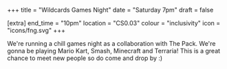 +++
title = "Wildcards Games Night"
date = "Saturday 7pm"
draft = false

[extra]
end_time = "10pm"
location = "CS0.03"
colour = "inclusivity"
icon = "icons/fng.svg"
+++

We're running a chill games night as a collaboration with The Pack. We're gonna be playing Mario Kart, Smash, Minecraft and Terraria!
This is a great chance to meet new people so do come and drop by :)
